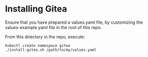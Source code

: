 # Installing Gitea

Ensure that you have prepared a values.yaml file, by customizing the values-example.yaml file in the root of this repo.

From this directory in the repo, execute:

```
kubectl create namespace gitea
./install-gitea.sh /path/to/my/values.yaml
```